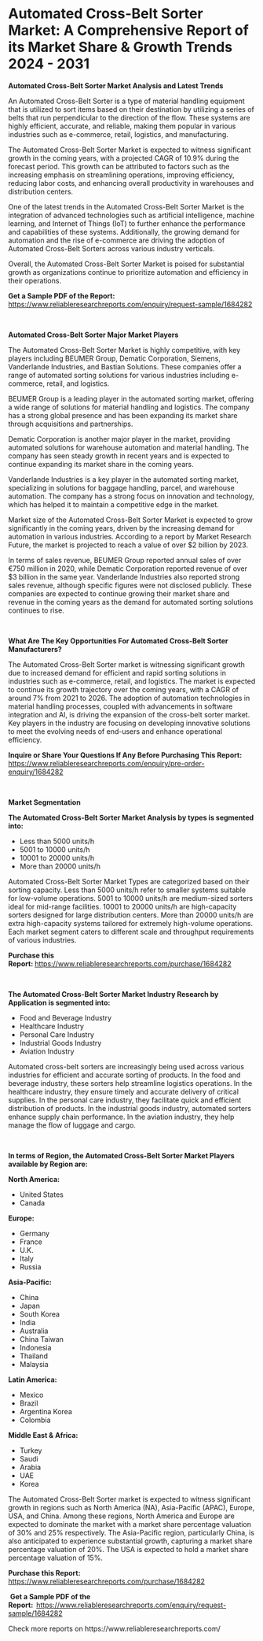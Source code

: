 <p><h1>Automated Cross-Belt Sorter Market: A Comprehensive Report of its Market Share & Growth Trends 2024 - 2031</h1></p><p><strong>Automated Cross-Belt Sorter Market Analysis and Latest Trends</strong></p>
<p><p>An Automated Cross-Belt Sorter is a type of material handling equipment that is utilized to sort items based on their destination by utilizing a series of belts that run perpendicular to the direction of the flow. These systems are highly efficient, accurate, and reliable, making them popular in various industries such as e-commerce, retail, logistics, and manufacturing.</p><p>The Automated Cross-Belt Sorter Market is expected to witness significant growth in the coming years, with a projected CAGR of 10.9% during the forecast period. This growth can be attributed to factors such as the increasing emphasis on streamlining operations, improving efficiency, reducing labor costs, and enhancing overall productivity in warehouses and distribution centers.</p><p>One of the latest trends in the Automated Cross-Belt Sorter Market is the integration of advanced technologies such as artificial intelligence, machine learning, and Internet of Things (IoT) to further enhance the performance and capabilities of these systems. Additionally, the growing demand for automation and the rise of e-commerce are driving the adoption of Automated Cross-Belt Sorters across various industry verticals.</p><p>Overall, the Automated Cross-Belt Sorter Market is poised for substantial growth as organizations continue to prioritize automation and efficiency in their operations.</p></p>
<p><strong>Get a Sample PDF of the Report:&nbsp;</strong> <a href="https://www.reliableresearchreports.com/enquiry/request-sample/1684282">https://www.reliableresearchreports.com/enquiry/request-sample/1684282</a></p>
<p>&nbsp;</p>
<p><strong>Automated Cross-Belt Sorter Major Market Players</strong></p>
<p><p>The Automated Cross-Belt Sorter Market is highly competitive, with key players including BEUMER Group, Dematic Corporation, Siemens, Vanderlande Industries, and Bastian Solutions. These companies offer a range of automated sorting solutions for various industries including e-commerce, retail, and logistics.</p><p>BEUMER Group is a leading player in the automated sorting market, offering a wide range of solutions for material handling and logistics. The company has a strong global presence and has been expanding its market share through acquisitions and partnerships.</p><p>Dematic Corporation is another major player in the market, providing automated solutions for warehouse automation and material handling. The company has seen steady growth in recent years and is expected to continue expanding its market share in the coming years.</p><p>Vanderlande Industries is a key player in the automated sorting market, specializing in solutions for baggage handling, parcel, and warehouse automation. The company has a strong focus on innovation and technology, which has helped it to maintain a competitive edge in the market.</p><p>Market size of the Automated Cross-Belt Sorter Market is expected to grow significantly in the coming years, driven by the increasing demand for automation in various industries. According to a report by Market Research Future, the market is projected to reach a value of over $2 billion by 2023.</p><p>In terms of sales revenue, BEUMER Group reported annual sales of over €750 million in 2020, while Dematic Corporation reported revenue of over $3 billion in the same year. Vanderlande Industries also reported strong sales revenue, although specific figures were not disclosed publicly. These companies are expected to continue growing their market share and revenue in the coming years as the demand for automated sorting solutions continues to rise.</p></p>
<p>&nbsp;</p>
<p><strong>What Are The Key Opportunities For Automated Cross-Belt Sorter Manufacturers?</strong></p>
<p><p>The Automated Cross-Belt Sorter market is witnessing significant growth due to increased demand for efficient and rapid sorting solutions in industries such as e-commerce, retail, and logistics. The market is expected to continue its growth trajectory over the coming years, with a CAGR of around 7% from 2021 to 2026. The adoption of automation technologies in material handling processes, coupled with advancements in software integration and AI, is driving the expansion of the cross-belt sorter market. Key players in the industry are focusing on developing innovative solutions to meet the evolving needs of end-users and enhance operational efficiency.</p></p>
<p><strong>Inquire or Share Your Questions If Any Before Purchasing This Report:</strong> <a href="https://www.reliableresearchreports.com/enquiry/pre-order-enquiry/1684282">https://www.reliableresearchreports.com/enquiry/pre-order-enquiry/1684282</a></p>
<p>&nbsp;</p>
<p><strong>Market Segmentation</strong></p>
<p><strong>The Automated Cross-Belt Sorter Market Analysis by types is segmented into:</strong></p>
<p><ul><li>Less than 5000 units/h</li><li>5001 to 10000 units/h</li><li>10001 to 20000 units/h</li><li>More than 20000 units/h</li></ul></p>
<p><p>Automated Cross-Belt Sorter Market Types are categorized based on their sorting capacity. Less than 5000 units/h refer to smaller systems suitable for low-volume operations. 5001 to 10000 units/h are medium-sized sorters ideal for mid-range facilities. 10001 to 20000 units/h are high-capacity sorters designed for large distribution centers. More than 20000 units/h are extra high-capacity systems tailored for extremely high-volume operations. Each market segment caters to different scale and throughput requirements of various industries.</p></p>
<p><strong>Purchase this Report:&nbsp;</strong><a href="https://www.reliableresearchreports.com/purchase/1684282">https://www.reliableresearchreports.com/purchase/1684282</a></p>
<p>&nbsp;</p>
<p><strong>The Automated Cross-Belt Sorter Market Industry Research by Application is segmented into:</strong></p>
<p><ul><li>Food and Beverage Industry</li><li>Healthcare Industry</li><li>Personal Care Industry</li><li>Industrial Goods Industry</li><li>Aviation Industry</li></ul></p>
<p><p>Automated cross-belt sorters are increasingly being used across various industries for efficient and accurate sorting of products. In the food and beverage industry, these sorters help streamline logistics operations. In the healthcare industry, they ensure timely and accurate delivery of critical supplies. In the personal care industry, they facilitate quick and efficient distribution of products. In the industrial goods industry, automated sorters enhance supply chain performance. In the aviation industry, they help manage the flow of luggage and cargo.</p></p>
<p>&nbsp;</p>
<p><strong>In terms of Region, the Automated Cross-Belt Sorter Market Players available by Region are:</strong></p>
<p>
    <p> <strong> North America: </strong>
        <ul>
            <li>United States</li>
            <li>Canada</li>
        </ul>
        </p> 
    <p> <strong> Europe: </strong>
        <ul>
            <li>Germany</li>
            <li>France</li>
            <li>U.K.</li>
            <li>Italy</li>
            <li>Russia</li>
        </ul>
        </p> 
    <p> <strong> Asia-Pacific: </strong>
        <ul>
            <li>China</li>
            <li>Japan</li>
            <li>South Korea</li>
            <li>India</li>
            <li>Australia</li>
            <li>China Taiwan</li>
            <li>Indonesia</li>
            <li>Thailand</li>
            <li>Malaysia</li>
        </ul>
        </p> 
    <p> <strong> Latin America: </strong>
        <ul>
            <li>Mexico</li>
            <li>Brazil</li>
            <li>Argentina Korea</li>
            <li>Colombia</li>
        </ul>
        </p> 
    <p> <strong> Middle East & Africa: </strong>
        <ul>
            <li>Turkey</li>
            <li>Saudi</li>
            <li>Arabia</li>
            <li>UAE</li>
            <li>Korea</li>
        </ul>
    </p>
    </p>
<p><p>The Automated Cross-Belt Sorter market is expected to witness significant growth in regions such as North America (NA), Asia-Pacific (APAC), Europe, USA, and China. Among these regions, North America and Europe are expected to dominate the market with a market share percentage valuation of 30% and 25% respectively. The Asia-Pacific region, particularly China, is also anticipated to experience substantial growth, capturing a market share percentage valuation of 20%. The USA is expected to hold a market share percentage valuation of 15%.</p></p>
<p><strong>Purchase this Report: </strong><a href="https://www.reliableresearchreports.com/purchase/1684282">https://www.reliableresearchreports.com/purchase/1684282</a></p>
<p>&nbsp;<strong>Get a Sample PDF of the Report:&nbsp;&nbsp;</strong><a href="https://www.reliableresearchreports.com/enquiry/request-sample/1684282">https://www.reliableresearchreports.com/enquiry/request-sample/1684282</a></p>
<p><strong></strong></p>
<p>Check more reports on https://www.reliableresearchreports.com/</p>